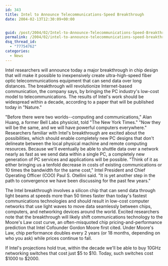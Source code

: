 ```yaml
---
id: 343
title: Intel to Announce Telecommunications-Speed Breakthrough
date: 2004-02-13T12:30:09+00:00


guid: /post/2004/02/Intel-to-Announce-Telecommunications-Speed-Breakthrough.aspx
permalink: /2004/02/intel-to-announce-telecommunications-speed-breakthrough/
dsq_thread_id:
  - "77754762"
categories:
  - News
---
```

<body xmlns="http://www.w3.org/1999/xhtml">
    <div class="Section1">
        <p class="MsoNormal">
            Intel researchers will announce today a major breakthrough in chip design that will
            make it possible to inexpensively create ultra-high-speed fiber optic telecommunications
            equipment that can send data over long distances. The breakthrough will revolutionize
            Internet-based communication, the company says, by bringing the PC industry's low-cost
            model to telecommunications. The results of Intel's work should be widespread within
            a decade, according to a paper that will be published today in "Nature."
        </p>
        <p class="MsoNormal">
            "Before there were two worlds--computing and communications," Alan Huang, a former
            Bell Labs physicist, told "The New York Times." "Now they will be the same, and we
            will have powerful computers everywhere." Researchers familiar with Intel's breakthrough
            are excited about the possibilities, which should enable completely new PC designs
            that don't delineate between the local physical machine and remote computing resources.
            Because we'll eventually be able to shuttle data over a network nearly as fast as
            we send data within a single PC, a completely new generation of PC services and applications
            will be possible. "Think of it as either bringing us a tenfold decrease in costs of
            existing communications or 10 times the bandwidth for the same cost," Intel President
            and Chief Operating Officer (COO) Paul S. Otellini said. "It is yet another step in
            the path to convergence we have been discussing for the past few years."
        </p>
        <p class="MsoNormal">
            The Intel breakthrough involves a silicon chip that can send data through light beams
            at speeds more than 50 times faster than today's fastest communications technologies
            and should result in low-cost computer networks that use light waves to move data
            seamlessly between chips, computers, and networking devices around the world. Excited
            researchers note that the breakthrough will likely shift communications technology
            to the Moore's Law cost curve, an often-misquoted chip pricing-and-performance prediction
            that Intel Cofounder Gordon Moore first cited. Under Moore's Law, chip performance
            doubles every 2 years (or 18 months, depending on who you ask) while prices continue
            to fall.
        </p>
        <p class="MsoNormal">
            If Intel's projections hold true, within the decade we'll be able to buy 10GHz networking
            switches that cost just $5 to $10. Today, such switches cost $1000 to $2000.
        </p>
    </div>
</body>